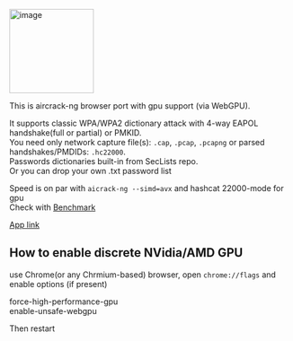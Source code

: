 [<img height="150" alt="image" src="https://github.com/user-attachments/assets/94f6b592-cb8d-4b91-80c1-955735ed5b88" />](https://georg95.github.io/aircrack-js/)

This is aircrack-ng browser port with gpu support (via WebGPU).<br/>

It supports classic WPA/WPA2 dictionary attack with 4-way EAPOL handshake(full or partial) or PMKID.<br />
You need only network capture file(s): `.cap`, `.pcap`, `.pcapng` or parsed handshakes/PMDIDs: `.hc22000`.<br />
Passwords dictionaries built-in from SecLists repo.<br />
Or you can drop your own .txt password list<br />

Speed is on par with `aicrack-ng --simd=avx` and hashcat 22000-mode for gpu <br />
Check with [Benchmark](https://georg95.github.io/aircrack-js/benchmark.html)<br />

[App link](https://georg95.github.io/aircrack-js/)

## How to enable discrete NVidia/AMD GPU

use Chrome(or any Chrmium-based) browser, open `chrome://flags` and enable options (if present)<br />

force-high-performance-gpu<br />
enable-unsafe-webgpu<br />

Then restart
